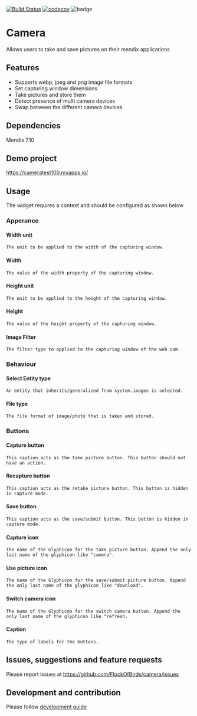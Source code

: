 [![Build Status](https://travis-ci.org/FlockOfBirds/camera.svg?branch=feature%2Finitial)](https://travis-ci.org/FlockOfBirds/camera)
[![codecov](https://codecov.io/gh/flockofbirds/camera/graph/badge.svg?/branch=feature%2Finitial)](https://codecov.io/gh/flockofbirds/camera)
![badge](https://img.shields.io/badge/mendix-7.11.0-green.svg)

# Camera
Allows users to take and save pictures on their mendix applications

## Features
* Supports webp, jpeg and png image file formats
* Set capturing window dimensions
* Take pictures and store them
* Detect presence of multi camera devices
* Swap between the different camera devices

## Dependencies
Mendix 7.10

## Demo project
https://cameratest100.mxapps.io/

## Usage
The widget requires a context and should be configured as shown below
 ### Apperance
  #### Width unit
    The unit to be applied to the width of the capturing window.
 #### Width
    The value of the width property of the capturing window.
 #### Height unit
    The unit to be applied to the height of the capturing window.
 #### Height
    The value of the height property of the capturing window.
 #### Image Filter
    The filter type to applied to the capturing window of the web cam.
### Behaviour
 #### Select Entity type
    An entity that inherits/generalized from system.images is selected.
 #### File type
    The file format of image/photo that is taken and stored.
### Buttons
 #### Capture button
    This caption acts as the take picture button. This button should not have an action.
 #### Recapture button
    This caption acts as the retake picture button. This button is hidden in capture mode.
 #### Save button
    This caption acts as the save/submit button. This button is hidden in capture mode.
 #### Capture icon
    The name of the Glyphicon for the take picture button. Append the only last name of the glyphicon like "camera".
 #### Use picture icon
    The name of the Glyphicon for the save/submit picture button. Append the only last name of the glyphicon like "download".
 #### Switch camera icon
    The name of the Glyphicon for the switch camera button. Append the only last name of the glyphicon like "refresh.
 #### Caption
    The type of labels for the buttons.

## Issues, suggestions and feature requests
Please report issues at https://github.com/FlockOfBirds/camera/issues

## Development and contribution
Please follow [development guide](/development.md)
